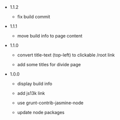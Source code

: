 + 1.1.2
  + fix build commit

+ 1.1.1
  + move build info to page content

+ 1.1.0
  + convert title-text (top-left) to clickable /root link

  + add some titles for divide page

+ 1.0.0
  + display build info

  + add js13k link

  + use grunt-contrib-jasmine-node

  + update node packages

